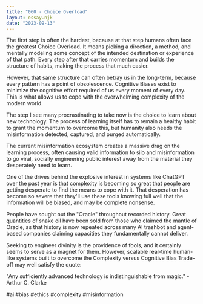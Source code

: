 ```yaml
---
title: "060 - Choice Overload"
layout: essay.njk
date: "2023-09-13"
---
```


The first step is often the hardest, because at that step humans often face the greatest Choice Overload. It means picking a direction, a method, and mentally modeling some concept of the intended destination or experience of that path. Every step after that carries momentum and builds the structure of habits, making the process that much easier.

However, that same structure can often betray us in the long-term, because every pattern has a point of obsolescence. Cognitive Biases exist to minimize the cognitive effort required of us every moment of every day. This is what allows us to cope with the overwhelming complexity of the modern world.

The step I see many procrastinating to take now is the choice to learn about new technology. The process of learning itself has to remain a healthy habit to grant the momentum to overcome this, but humanity also needs the misinformation detected, captured, and purged automatically.

The current misinformation ecosystem creates a massive drag on the learning process, often causing valid information to silo and misinformation to go viral, socially engineering public interest away from the material they desperately need to learn.

One of the drives behind the explosive interest in systems like ChatGPT over the past year is that complexity is becoming so great that people are getting desperate to find the means to cope with it. That desperation has become so severe that they'll use these tools knowing full well that the information will be biased, and may be complete nonsense.

People have sought out the "Oracle" throughout recorded history. Great quantities of snake oil have been sold from those who claimed the mantle of Oracle, as that history is now repeated across many AI trashbot and agent-based companies claiming capacities they fundamentally cannot deliver.

Seeking to engineer divinity is the providence of fools, and it certainly seems to serve as a magnet for them. However, scalable real-time human-like systems built to overcome the Complexity versus Cognitive Bias Trade-off may well satisfy the quote:

"Any sufficiently advanced technology is indistinguishable from magic." - Arthur C. Clarke

#ai #bias #ethics #complexity #misinformation
